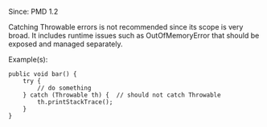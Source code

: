 Since: PMD 1.2

Catching Throwable errors is not recommended since its scope is very broad. It includes runtime issues such as 
OutOfMemoryError that should be exposed and managed separately.

Example(s):
```
public void bar() {
    try {
        // do something
    } catch (Throwable th) {  // should not catch Throwable
        th.printStackTrace();
    }
}
```
